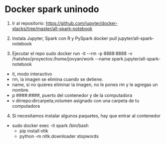 # Docker spark uninodo

1) Ir al repositorio:
https://github.com/jupyter/docker-stacks/tree/master/all-spark-notebook

2) Instala Jupyter, Spark con R y PySpark
docker pull jupyter/all-spark-notebook 

3) Ejecutar el repo 
sudo  docker run -it --rm -p 8888:8888 -v /hatshex/proyectos:/home/jovyan/work --name spark jupyter/all-spark-notebook

  + it, modo interactivo
  + rm, la imagen se elimina cuando se detiene.
  + name, si no quieres eliminar la imagen, no le pones rm y le agregas un nombre.
  + p ####:####, puerto del contenedor y de la computadora
  + v dirrepo:dircarpeta,volumen asignado con una carpeta de tu computadora

4) Si necesitamos instalar algunos paquetes, hay que entrar al contenedor
  + sudo docker exec -it spark /bin/bash
    - pip install nltk
    - python -m nltk.downloader stopwords
